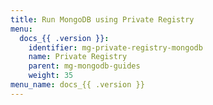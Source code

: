 ```yaml
---
title: Run MongoDB using Private Registry
menu:
  docs_{{ .version }}:
    identifier: mg-private-registry-mongodb
    name: Private Registry
    parent: mg-mongodb-guides
    weight: 35
menu_name: docs_{{ .version }}
---
```

